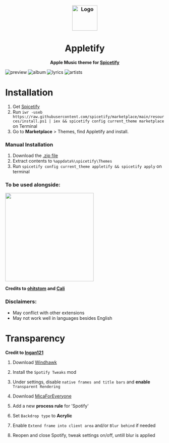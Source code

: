 <h3 align="center">
	<img src="https://github.com/raysin1/Appletify/blob/main/screenshots/icon.png?raw=true" width="80" alt="Logo"/><br/>
</h3>
<div align="center">
  <h1>Appletify</h1>
  
  **Apple Music theme for [Spicetify](https://github.com/spicetify/spicetify-cli)**
  
</div>


![preview](https://github.com/user-attachments/assets/e76ab614-676f-495a-b1ba-36f78c83cd0b)
![album](https://github.com/user-attachments/assets/5ca525a0-d595-4d61-af3e-fc6b1b13a616)
![lyrics](https://github.com/user-attachments/assets/2156743e-d7d7-4667-83a7-e515167d2fa3)
![artists](https://github.com/user-attachments/assets/311de281-bf2d-405a-a6fa-9b2a2e6c8bb5)






# Installation
1. Get [Spicetify](https://spicetify.app/docs/getting-started)
2. Run `iwr -useb https://raw.githubusercontent.com/spicetify/marketplace/main/resources/install.ps1 | iex && spicetify config current_theme marketplace` on Terminal
3. Go to **Marketplace** > Themes, find Appletify and install.

### Manual Installation
1. Download the [.zip file](https://raw.githubusercontent.com/raysin1/Appletify/main/appletify.zip)
2. Extract contents to `%appdata%\spicetify\Themes`
3. Run `spicetify config current_theme appletify && spicetify apply` on terminal



### To be used alongside:

<img src="https://github.com/user-attachments/assets/82cd3960-9401-4cc5-9cab-e68590e3ef75" width="280"/>

**Credits to [ohitstom](https://github.com/ohitstom) and [Cali](https://github.com/surfbryce)**

### Disclaimers:
- May conflict with other extensions
- May not work well in languages besides English

# Transparency
**Credit to [Ingan121](https://github.com/Ingan121/)**
1. Download [Windhawk](https://windhawk.net/)
2. Install the `Spotify Tweaks` mod
3. Under settings, disable `native frames and title bars` and **enable** `Transparent Rendering`
   
4. Download [MicaForEveryone](https://github.com/MicaForEveryone/MicaForEveryone)
5. Add a new **process rule** for 'Spotify'
7. Set `Backdrop type` to **Acrylic**
8. Enable `Extend frame into client area` and/or `Blur behind` if needed
9. Reopen and close Spotify, tweak settings on/off, untill blur is applied



